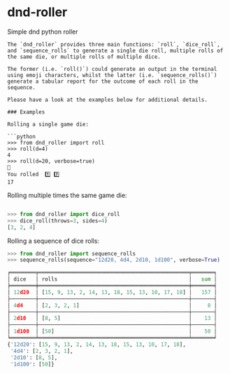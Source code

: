 # dnd-roller

Simple dnd python roller


```
The `dnd_roller` provides three main functions: `roll`, `dice_roll`, and `sequence_rolls` to generate a single die roll, multiple rolls of the same die, or multiple rolls of multiple dice.

The former (i.e. `roll()`) could generate an output in the terminal using emoji characters, whilst the latter (i.e. `sequence_rolls()`) generate a tabular report for the outcome of each roll in the sequence.

Please have a look at the examples below for additional details.

### Examples

Rolling a single game die:

```python
>>> from dnd_roller import roll
>>> roll(d=4)
4
>>> roll(d=20, verbose=true)
🎲
You rolled  1️⃣ 7️⃣
17
```

Rolling multiple times the same game die:

```python

>>> from dnd_roller import dice_roll
>>> dice_roll(throws=3, sides=4)
[3, 2, 4]
```

Rolling a sequence of dice rolls:

```python
>>> from dnd_roller import sequence_rolls
>>> sequence_rolls(sequence="12d20, 4d4, 2d10, 1d100", verbose=True)

╒════════╤════════════════════════════════════════════════╤═══════╕
│ dice   │ rolls                                          │   sum │
╞════════╪════════════════════════════════════════════════╪═══════╡
│ 12d20  │ [15, 9, 13, 2, 14, 13, 18, 15, 13, 10, 17, 18] │   157 │
├────────┼────────────────────────────────────────────────┼───────┤
│ 4d4    │ [2, 3, 2, 1]                                   │     8 │
├────────┼────────────────────────────────────────────────┼───────┤
│ 2d10   │ [8, 5]                                         │    13 │
├────────┼────────────────────────────────────────────────┼───────┤
│ 1d100  │ [50]                                           │    50 │
╘════════╧════════════════════════════════════════════════╧═══════╛
{'12d20': [15, 9, 13, 2, 14, 13, 18, 15, 13, 10, 17, 18],
 '4d4': [2, 3, 2, 1],
 '2d10': [8, 5],
 '1d100': [50]}
```
